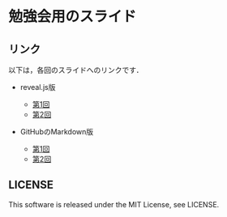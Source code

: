 勉強会用のスライド
====


## リンク

以下は，各回のスライドへのリンクです．

- reveal.js版
  - [第1回](http://koturn.github.io/LabStudyMeetingSlide2014/chapter01/chapter01.html)
  - [第2回](http://koturn.github.io/LabStudyMeetingSlide2014/chapter02/chapter02.html)

- GitHubのMarkdown版
  - [第1回](https://github.com/koturn/LabStudyMeetingSlide2014/blob/gh-pages/chapter01/chapter01.md)
  - [第2回](https://github.com/koturn/LabStudyMeetingSlide2014/blob/gh-pages/chapter02/chapter02.md)


## LICENSE
This software is released under the MIT License, see LICENSE.
